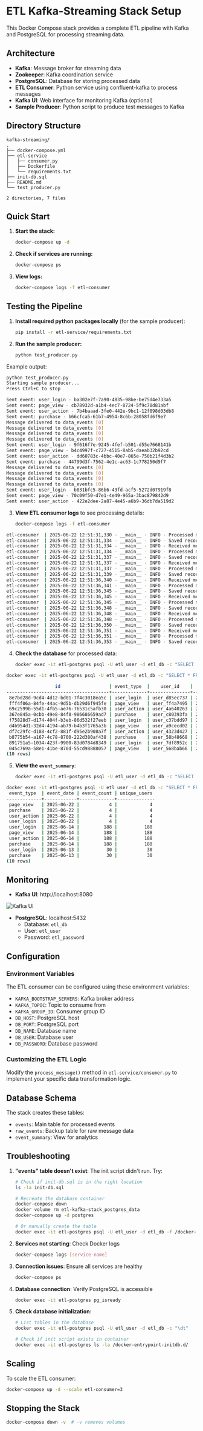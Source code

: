 # ETL Kafka-Streaming Stack Setup

This Docker Compose stack provides a complete ETL pipeline with Kafka and PostgreSQL for processing streaming data.

## Architecture

- **Kafka**: Message broker for streaming data
- **Zookeeper**: Kafka coordination service
- **PostgreSQL**: Database for storing processed data
- **ETL Consumer**: Python service using confluent-kafka to process messages
- **Kafka UI**: Web interface for monitoring Kafka (optional)
- **Sample Producer**: Python script to produce test messages to Kafka


## Directory Structure

```
kafka-streaming/
.
├── docker-compose.yml
├── etl-service
│   ├── consumer.py
│   ├── Dockerfile
│   └── requirements.txt
├── init-db.sql
├── README.md
└── test_producer.py

2 directories, 7 files

```

## Quick Start

1. **Start the stack:**
   ```bash
   docker-compose up -d
   ```

2. **Check if services are running:**
   ```bash
   docker-compose ps
   ```

3. **View logs:**
   ```bash
   docker-compose logs -f etl-consumer
   ```

## Testing the Pipeline

1. **Install required python packages locally** (for the sample producer):
   ```bash
   pip install -r etl-service/requirements.txt
   ```

2. **Run the sample producer:**
   ```bash
   python test_producer.py
   ```

Example output:
```bash
python test_producer.py                    
Starting sample producer...
Press Ctrl+C to stop

Sent event: user_login - ba302e7f-7a90-4835-98be-be75d4e733a5
Sent event: page_view - cb78932d-a1b4-4ec7-8724-5f9c70d81abf
Sent event: user_action - 7b4baaad-3fe0-442e-9bc1-12f098d03db8
Sent event: purchase - b66cfca5-61b7-4954-8c6b-28058fd6f9e7
Message delivered to data_events [0]
Message delivered to data_events [0]
Message delivered to data_events [0]
Message delivered to data_events [0]
Sent event: user_login - 9f616f7e-9245-4fef-b501-d55e7668141b
Sent event: page_view - b4c4997f-c727-4515-8ab5-daeab32b92cd
Sent event: user_action - dd60783c-4bbc-40e7-865e-750b21f4d3b2
Sent event: purchase - 44799d3f-7562-4e1c-ac63-1c778250d9f7
Message delivered to data_events [0]
Message delivered to data_events [0]
Message delivered to data_events [0]
Message delivered to data_events [0]
Sent event: user_login - b831bfc5-86b6-43fd-acf5-5272d07919f8
Sent event: page_view - 70c09f50-d7e1-4e49-965a-3bac879842d9
Sent event: user_action - 422e2dee-2a87-4e45-a6b9-36db7da519d2
```



3. **View ETL consumer logs** to see processing details:
   ```bash
   docker-compose logs -f etl-consumer
   ```
   
```bash
etl-consumer  | 2025-06-22 12:51:31,330 - __main__ - INFO - Processed message: 70c09f50-d7e1-4e49-965a-3bac879842d9
etl-consumer  | 2025-06-22 12:51:31,334 - __main__ - INFO - Saved record to database: 70c09f50-d7e1-4e49-965a-3bac879842d9
etl-consumer  | 2025-06-22 12:51:31,334 - __main__ - INFO - Received message: {'id': '422e2dee-2a87-4e45-a6b9-36db7da519d2', 'event_type': 'user_action', 'user_id': 'user_70c8ad2d', 'timestamp': '2025-06-22T12:51:31.316765', 'data': {'action': 'click', 'page': '/dashboard', 'session_id': '2c7fa720-a7f5-4d54-9b03-11839b0b417e', 'user_agent': 'Mozilla/5.0 (Test Browser)', 'ip_address': '192.168.1.100'}}
etl-consumer  | 2025-06-22 12:51:31,334 - __main__ - INFO - Processed message: 422e2dee-2a87-4e45-a6b9-36db7da519d2
etl-consumer  | 2025-06-22 12:51:31,337 - __main__ - INFO - Saved record to database: 422e2dee-2a87-4e45-a6b9-36db7da519d2
etl-consumer  | 2025-06-22 12:51:31,337 - __main__ - INFO - Received message: {'id': '108df763-d374-4e7b-be8a-ed2420775955', 'event_type': 'purchase', 'user_id': 'user_91789f93', 'timestamp': '2025-06-22T12:51:31.316802', 'data': {'action': 'click', 'page': '/dashboard', 'session_id': '237f8aba-9f47-4206-aed4-c0002263c695', 'user_agent': 'Mozilla/5.0 (Test Browser)', 'ip_address': '192.168.1.100'}}
etl-consumer  | 2025-06-22 12:51:31,337 - __main__ - INFO - Processed message: 108df763-d374-4e7b-be8a-ed2420775955
etl-consumer  | 2025-06-22 12:51:31,339 - __main__ - INFO - Saved record to database: 108df763-d374-4e7b-be8a-ed2420775955
etl-consumer  | 2025-06-22 12:51:36,340 - __main__ - INFO - Received message: {'id': 'b4cb9341-36fd-4b78-b93a-bde97ea7c45e', 'event_type': 'user_login', 'user_id': 'user_5a3ad21a', 'timestamp': '2025-06-22T12:51:36.328495', 'data': {'action': 'click', 'page': '/dashboard', 'session_id': 'd80e52be-a539-4cbc-9bb8-e2ded5a0a4cf', 'user_agent': 'Mozilla/5.0 (Test Browser)', 'ip_address': '192.168.1.100'}}
etl-consumer  | 2025-06-22 12:51:36,341 - __main__ - INFO - Processed message: b4cb9341-36fd-4b78-b93a-bde97ea7c45e
etl-consumer  | 2025-06-22 12:51:36,345 - __main__ - INFO - Saved record to database: b4cb9341-36fd-4b78-b93a-bde97ea7c45e
etl-consumer  | 2025-06-22 12:51:36,345 - __main__ - INFO - Received message: {'id': '57f18b0d-865f-492e-8d1e-f36e0176fe37', 'event_type': 'page_view', 'user_id': 'user_4335e9f9', 'timestamp': '2025-06-22T12:51:36.328557', 'data': {'action': 'click', 'page': '/dashboard', 'session_id': '93c2adc9-4795-4814-8079-136635086ce5', 'user_agent': 'Mozilla/5.0 (Test Browser)', 'ip_address': '192.168.1.100'}}
etl-consumer  | 2025-06-22 12:51:36,345 - __main__ - INFO - Processed message: 57f18b0d-865f-492e-8d1e-f36e0176fe37
etl-consumer  | 2025-06-22 12:51:36,348 - __main__ - INFO - Saved record to database: 57f18b0d-865f-492e-8d1e-f36e0176fe37
etl-consumer  | 2025-06-22 12:51:36,348 - __main__ - INFO - Received message: {'id': '96682d4a-23f3-494f-be98-8e980b995092', 'event_type': 'user_action', 'user_id': 'user_f51ac288', 'timestamp': '2025-06-22T12:51:36.328591', 'data': {'action': 'click', 'page': '/dashboard', 'session_id': 'a4c477d8-b141-4586-bc05-bab46e262f85', 'user_agent': 'Mozilla/5.0 (Test Browser)', 'ip_address': '192.168.1.100'}}
etl-consumer  | 2025-06-22 12:51:36,348 - __main__ - INFO - Processed message: 96682d4a-23f3-494f-be98-8e980b995092
etl-consumer  | 2025-06-22 12:51:36,350 - __main__ - INFO - Saved record to database: 96682d4a-23f3-494f-be98-8e980b995092
etl-consumer  | 2025-06-22 12:51:36,351 - __main__ - INFO - Received message: {'id': 'f68bb237-35fa-4cc9-9cc7-fda90c570a0b', 'event_type': 'purchase', 'user_id': 'user_0fbec0e0', 'timestamp': '2025-06-22T12:51:36.328625', 'data': {'action': 'click', 'page': '/dashboard', 'session_id': '918e243a-6679-4b47-aa88-91ff32b9f14d', 'user_agent': 'Mozilla/5.0 (Test Browser)', 'ip_address': '192.168.1.100'}}
etl-consumer  | 2025-06-22 12:51:36,351 - __main__ - INFO - Processed message: f68bb237-35fa-4cc9-9cc7-fda90c570a0b
etl-consumer  | 2025-06-22 12:51:36,353 - __main__ - INFO - Saved record to database: f68bb237-35fa-4cc9-9cc7-fda90c570a0b

```

4. **Check the database** for processed data:
   ```bash
   docker exec -it etl-postgres psql -U etl_user -d etl_db -c "SELECT * FROM events LIMIT 10;"
   ```

```bash
docker exec -it etl-postgres psql -U etl_user -d etl_db -c "SELECT * FROM events LIMIT 10;"

                  id                  | event_type  |    user_id    |           timestamp           |                                                                                    data                                                                                    |         processed_at          |          created_at           
--------------------------------------+-------------+---------------+-------------------------------+----------------------------------------------------------------------------------------------------------------------------------------------------------------------------+-------------------------------+-------------------------------
 8e7bd28d-9cd4-4d12-bd01-7f4c3018ea5c | user_login  | user_d85ec737 | 2025-06-13 23:12:15.320017+00 | {"page": "/dashboard", "action": "click", "ip_address": "192.168.1.100", "session_id": "4af5959a-f13b-4706-bcab-88e4ca3c0644", "user_agent": "Mozilla/5.0 (Test Browser)"} | 2025-06-13 23:12:16.339362+00 | 2025-06-13 23:12:16.351948+00
 fff4f06a-84fe-44ac-9d5b-db29d6f945fe | page_view   | user_ff4a7495 | 2025-06-13 23:12:15.320345+00 | {"page": "/dashboard", "action": "click", "ip_address": "192.168.1.100", "session_id": "4b548148-6415-4bc3-a25b-acc6d85122b1", "user_agent": "Mozilla/5.0 (Test Browser)"} | 2025-06-13 23:12:16.35333+00  | 2025-06-13 23:12:16.353506+00
 69c2599b-55d1-4fb5-ae76-76531c5afb30 | user_action | user_4a640263 | 2025-06-13 23:12:15.320355+00 | {"page": "/dashboard", "action": "click", "ip_address": "192.168.1.100", "session_id": "1e514845-f508-4ffa-b486-5d114524dc0b", "user_agent": "Mozilla/5.0 (Test Browser)"} | 2025-06-13 23:12:16.353992+00 | 2025-06-13 23:12:16.354123+00
 367e845a-0cbb-49e8-84f8-986686659ad7 | purchase    | user_c80393fa | 2025-06-13 23:12:15.320363+00 | {"page": "/dashboard", "action": "click", "ip_address": "192.168.1.100", "session_id": "07730dd6-f08c-4d6d-9720-f0136bbea92c", "user_agent": "Mozilla/5.0 (Test Browser)"} | 2025-06-13 23:12:16.354539+00 | 2025-06-13 23:12:16.354677+00
 f75828d7-d174-404f-b3eb-86d532f27eeb | user_login  | user_c37bdd97 | 2025-06-13 23:12:21.33406+00  | {"page": "/dashboard", "action": "click", "ip_address": "192.168.1.100", "session_id": "ecda9235-dfce-438f-b46c-a7b8d000bf6b", "user_agent": "Mozilla/5.0 (Test Browser)"} | 2025-06-13 23:12:21.33949+00  | 2025-06-13 23:12:21.340155+00
 d4b954d1-32d4-4194-ab79-b4b3f1765a3b | page_view   | user_a9cecd02 | 2025-06-13 23:12:21.334116+00 | {"page": "/dashboard", "action": "click", "ip_address": "192.168.1.100", "session_id": "28c299c7-bbfa-40f8-9cea-cd65f4a36cfb", "user_agent": "Mozilla/5.0 (Test Browser)"} | 2025-06-13 23:12:21.341866+00 | 2025-06-13 23:12:21.342323+00
 df7c29fc-d188-4cf2-881f-d95e2b908a7f | user_action | user_4323d427 | 2025-06-13 23:12:21.334138+00 | {"page": "/dashboard", "action": "click", "ip_address": "192.168.1.100", "session_id": "398ffc36-559b-4964-96c3-5c95a0b75642", "user_agent": "Mozilla/5.0 (Test Browser)"} | 2025-06-13 23:12:21.344207+00 | 2025-06-13 23:12:21.34463+00
 b8775b54-a167-4c78-8700-222d380af438 | purchase    | user_58b48668 | 2025-06-13 23:12:21.334156+00 | {"page": "/dashboard", "action": "click", "ip_address": "192.168.1.100", "session_id": "7d534e84-c670-4ae4-9919-867117f7aa71", "user_agent": "Mozilla/5.0 (Test Browser)"} | 2025-06-13 23:12:21.346469+00 | 2025-06-13 23:12:21.346858+00
 891751a5-1034-423f-9900-83d0784d8349 | user_login  | user_7df8952c | 2025-06-13 23:12:26.343476+00 | {"page": "/dashboard", "action": "click", "ip_address": "192.168.1.100", "session_id": "411f0de3-cf9b-429a-92c7-6abeee9675d2", "user_agent": "Mozilla/5.0 (Test Browser)"} | 2025-06-13 23:12:26.352115+00 | 2025-06-13 23:12:26.353206+00
 045c769a-58e1-41be-870d-55cd98888057 | page_view   | user_568bab66 | 2025-06-13 23:12:26.343593+00 | {"page": "/dashboard", "action": "click", "ip_address": "192.168.1.100", "session_id": "5dcf2bef-812f-4d06-a79c-f6f2a61b66e6", "user_agent": "Mozilla/5.0 (Test Browser)"} | 2025-06-13 23:12:26.356483+00 | 2025-06-13 23:12:26.357089+00
(10 rows)

```

5. **View the `event_summary`**:
   ```bash
   docker exec -it etl-postgres psql -U etl_user -d etl_db -c "SELECT * FROM event_summary;"
   ```

```bash
docker exec -it etl-postgres psql -U etl_user -d etl_db -c "SELECT * FROM event_summary LIMIT 10;"
 event_type  | event_date | event_count | unique_users 
-------------+------------+-------------+--------------
 page_view   | 2025-06-22 |           4 |            4
 purchase    | 2025-06-22 |           4 |            4
 user_action | 2025-06-22 |           4 |            4
 user_login  | 2025-06-22 |           4 |            4
 user_login  | 2025-06-14 |         188 |          188
 page_view   | 2025-06-14 |         188 |          188
 user_action | 2025-06-14 |         188 |          188
 purchase    | 2025-06-14 |         188 |          188
 user_login  | 2025-06-13 |          30 |           30
 purchase    | 2025-06-13 |          30 |           30
(10 rows)
```



## Monitoring

- **Kafka UI**: http://localhost:8080

![Kafka UI](images/Kafka_ui.png)

- **PostgreSQL**: localhost:5432
  - Database: `etl_db`
  - User: `etl_user`
  - Password: `etl_password`

## Configuration

### Environment Variables

The ETL consumer can be configured using these environment variables:

- `KAFKA_BOOTSTRAP_SERVERS`: Kafka broker address
- `KAFKA_TOPIC`: Topic to consume from
- `KAFKA_GROUP_ID`: Consumer group ID
- `DB_HOST`: PostgreSQL host
- `DB_PORT`: PostgreSQL port
- `DB_NAME`: Database name
- `DB_USER`: Database user
- `DB_PASSWORD`: Database password

### Customizing the ETL Logic

Modify the `process_message()` method in `etl-service/consumer.py` to implement your specific data transformation logic.

## Database Schema

The stack creates these tables:

- `events`: Main table for processed events
- `raw_events`: Backup table for raw message data
- `event_summary`: View for analytics

## Troubleshooting

1. **"events" table doesn't exist**: The init script didn't run. Try:
   ```bash
   # Check if init-db.sql is in the right location
   ls -la init-db.sql
   
   # Recreate the database container
   docker-compose down
   docker volume rm etl-kafka-stack_postgres_data
   docker-compose up -d postgres
   
   # Or manually create the table
   docker exec -it etl-postgres psql -U etl_user -d etl_db -f /docker-entrypoint-initdb.d/init-db.sql
   ```

2. **Services not starting**: Check Docker logs
   ```bash
   docker-compose logs [service-name]
   ```

3. **Connection issues**: Ensure all services are healthy
   ```bash
   docker-compose ps
   ```

4. **Database connection**: Verify PostgreSQL is accessible
   ```bash
   docker exec -it etl-postgres pg_isready
   ```

5. **Check database initialization**:
   ```bash
   # List tables in the database
   docker exec -it etl-postgres psql -U etl_user -d etl_db -c "\dt"
   
   # Check if init script exists in container
   docker exec -it etl-postgres ls -la /docker-entrypoint-initdb.d/
   ```

## Scaling

To scale the ETL consumer:
```bash
docker-compose up -d --scale etl-consumer=3
```

## Stopping the Stack

```bash
docker-compose down -v  # -v removes volumes
```